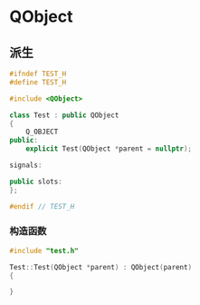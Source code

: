 <!--
 * @Description: 
 * @Version: 1.0
 * @Author: daLao
 * @Email:  
 * @Date: 2023-04-19 09:08:42
 * @LastEditors: daLao
 * @LastEditTime: 2023-04-20 15:36:50
-->

# QObject

## 派生

```c++
#ifndef TEST_H
#define TEST_H

#include <QObject>

class Test : public QObject
{
    Q_OBJECT
public:
    explicit Test(QObject *parent = nullptr);

signals:

public slots:
};

#endif // TEST_H
```

### 构造函数

```c++
#include "test.h"

Test::Test(QObject *parent) : QObject(parent)
{

}
```